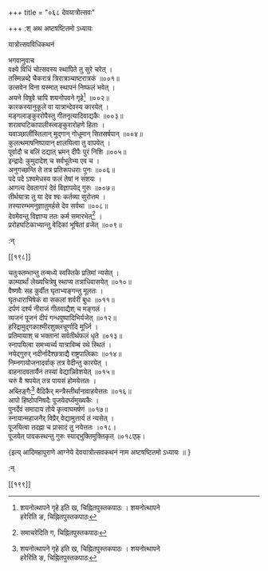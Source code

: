 +++
title = "०६८ देवयात्रोत्सवः"

+++
:श् अथ अष्टषष्टितमो ऽध्यायः

यात्रोत्सवविधिकथनं  
    
भगवानुवाच  
वक्ष्ये विधिं चोत्सवस्य स्थापिते तु सुरे चरेत् ।  
तस्मिन्नब्दे चैकरात्रं त्रिरात्रञ्चाष्टरात्रकं ॥००१॥  
उत्सवेन विना यस्मात् स्थापनं निष्फलं भवेत् ।  
अयने विषुवे चापि शयनोपवने गृहे[^१] ॥००२॥  
कारकस्यानुकूले वा यात्रान्देवस्य कारयेत् ।  
मङ्गलाङ्कुररोपैस्तु गीतनृत्यादिवाद्यकैः ॥००३॥  
शरावघटिकापालीस्त्वङ्कुरारोहणे हिताः ।  
यवाञ्छालींस्तिलान् मुद्गान् गोधूमान् सितसर्षपान्   ॥००४॥  
कुलत्थमाषनिष्पावान् क्षालयित्वा तु वापयेत् ।  
पूर्वादौ च बलिं दद्यात् भ्रमन् दीपैः पुरं निशि   ॥००५॥  
इन्द्रादेः कुमुदादेश् च सर्वभूतेभ्य एव च ।  
अनुगच्छन्ति ते तत्र प्रतिरूपधराः पुनः ॥००६॥  
पदे पदे ऽश्वमेधस्य फलं तेषां न संशयः   ।  
आगत्य देवतागारं देवं विज्ञापयेद् गुरुः ॥००७॥  
तीर्थयात्रा तु या देव श्वः कर्तव्या सुरोत्तम ।  
तस्यारम्भमनुज्ञातुमर्हसे देव सर्वथा ॥००८॥  
देवमेवन्तु विज्ञाप्य ततः कर्म समारभेत्[^२] ।  
प्ररोहघटिकाभ्यान्तु वेदिकां भूषितां व्रजेत्   ॥००९॥  
    
:न्  
    
[^१]: शयनोत्थापने गृहे इति ख, चिह्नितपुस्तकपाठः । शयनोत्थापने  
हरेरिति ङ, चिह्नितपुस्तकपाठः  
    
[^२]: समाचरेदिति ग, चिह्नितपुस्तकपाठः  

[[१९८]]
    
चतुःस्तम्भान्तु तन्मध्ये स्वस्तिके प्रतिमां न्यसेत् ।  
काम्यार्थां लेख्यचित्रेषु स्थाप्य तत्राधिवासयेत् ॥०१०॥  
वैष्णवैः सह कुर्वीत घृताभ्यङ्गन्तु मूलतः   ।  
घृतधाराभिषेकं वा सकलां शर्वरीं बुधः   ॥०११॥  
दर्पणं दर्श्य नीराजं गीतवाद्यैश् च मङ्गलं   ।  
व्यजनं पूजनं दीपं गन्धपुष्पादिभिर्यजेत् ॥०१२॥  
हरिद्रामुद्गकाश्मीरशुक्लचूर्णादि मूर्ध्नि ।  
प्रतिमायाश् च भक्तानां सर्वतीर्थफलं धृते   ॥०१३॥  
स्नापयित्वा समभ्यर्च्य यात्राविम्बं रथे स्थितं ।  
नयेद्गुरुर् नदीर्नादैश्छत्राद्यै राष्ट्रपालिकाः   ॥०१४॥  
निम्नगायोजनादर्वाक् तत्र वेदीन्तु कारयेत् ।  
वाहनादवतार्यैनं तस्यां वेद्यान्निवेशयेत् ॥०१५॥  
चरुं वै श्रपयेत् तत्र पायसं होमयेत्ततः ।  
अब्लिङ्गैः[^१] वैदिकैर् मन्त्रैस्तीर्थानावाहयेत्ततः   ॥०१६॥  
आपो हिष्ठोपनिषदैः पूजयेदर्घ्यमुख्यकैः   ।  
पुनर्देवं समादाय तोये कृत्वाघमर्षणं ॥०१७॥  
स्नायान्महाजनैर् विप्रैर् वेद्यामुत्तार्य तं न्यसेत् ।  
पूजयित्वा तदह्ना च प्रासादं तु नयेत्ततः ।०१८।  
पूजयेत् पावकस्थन्तु गुरुः स्याद्भुक्तिमुक्तिकृत् ॥०१८एफ़्।  
    
\{इत्य् आदिमहापुराणे आग्नेये देवयात्रोत्सवकथनं नाम अष्टषष्टितमो ऽध्यायः ॥  }
    
:न्  
    
[^१]: अर्चिकैर् इति ग, चिह्नितपुस्तकपाठः  

[[१९९]]
    
